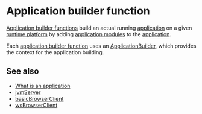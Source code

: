 # Application builder function

[Application builder functions](def://) build an actual running [application](def://) on a
given [runtime platform](def://) by adding [application modules](def://) to the [application](def://).

Each [application builder function](def://) uses an [ApplicationBuilder](class://), which provides the
context for the application building.

## See also

- [What is an application](guide://)
- [jvmServer](fun://JvmServerapplication)
- [basicBrowserClient](fun://BasicBrowserClientApplication)
- [wsBrowserClient](fun://WsBrowserClientApplication)